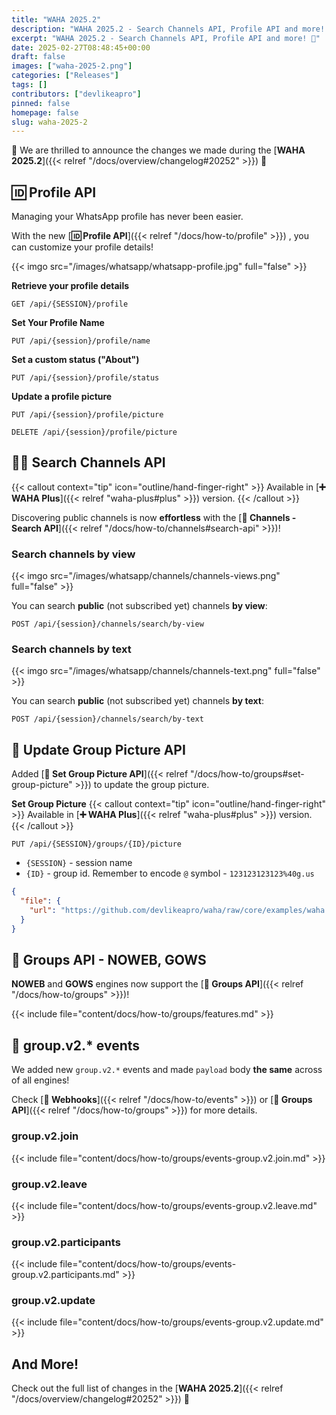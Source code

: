 ```yaml
---
title: "WAHA 2025.2"
description: "WAHA 2025.2 - Search Channels API, Profile API and more! 🎉"
excerpt: "WAHA 2025.2 - Search Channels API, Profile API and more! 🎉"
date: 2025-02-27T08:48:45+00:00
draft: false
images: ["waha-2025-2.png"]
categories: ["Releases"]
tags: []
contributors: ["devlikeapro"]
pinned: false
homepage: false
slug: waha-2025-2
---
```


🎉 We are thrilled to announce the changes we made during the
[**WAHA 2025.2**]({{< relref "/docs/overview/changelog#20252" >}}) 🎉

## 🆔 Profile API

Managing your WhatsApp profile has never been easier.

With the new
[**🆔 Profile API**]({{< relref "/docs/how-to/profile" >}})
, you can customize your profile details!

{{< imgo src="/images/whatsapp/whatsapp-profile.jpg" full="false" >}}

**Retrieve your profile details**

```http request
GET /api/{SESSION}/profile
```

**Set Your Profile Name**

```http request
PUT /api/{session}/profile/name
```

**Set a custom status ("About")**

```http request
PUT /api/{session}/profile/status
```

**Update a profile picture**

```http request
PUT /api/{session}/profile/picture
```

```http request
DELETE /api/{session}/profile/picture
```

## 📢🔎 Search Channels API

{{< callout context="tip" icon="outline/hand-finger-right" >}}
Available in [**➕ WAHA Plus**]({{< relref "waha-plus#plus" >}}) version.
{{< /callout >}}

Discovering public channels is now **effortless** with the
[**📢 Channels - Search API**]({{< relref "/docs/how-to/channels#search-api" >}})!

### Search channels by view

{{< imgo src="/images/whatsapp/channels/channels-views.png" full="false" >}}

You can search **public** (not subscribed yet) channels **by view**:

```http request
POST /api/{session}/channels/search/by-view
```

### Search channels by text

{{< imgo src="/images/whatsapp/channels/channels-text.png" full="false" >}}

You can search **public** (not subscribed yet) channels **by text**:

```http request
POST /api/{session}/channels/search/by-text
```

## 👥 Update Group Picture API

Added [**👥 Set Group Picture API**]({{< relref "/docs/how-to/groups#set-group-picture" >}}) to update the group picture.

**Set Group Picture**
{{< callout context="tip" icon="outline/hand-finger-right" >}}
Available in [**➕ WAHA Plus**]({{< relref "waha-plus#plus" >}}) version.
{{< /callout >}}

```http request
PUT /api/{SESSION}/groups/{ID}/picture
```

- `{SESSION}` - session name
- `{ID}` - group id. Remember to encode `@` symbol - `123123123123%40g.us`

```json { title="Body" }
{
  "file": {
    "url": "https://github.com/devlikeapro/waha/raw/core/examples/waha.jpg"
  }
}
```

## 👥 Groups API - NOWEB, GOWS

**NOWEB** and **GOWS** engines now support the
[**👥 Groups API**]({{< relref "/docs/how-to/groups" >}})!

{{< include file="content/docs/how-to/groups/features.md" >}}

## 🔄 group.v2.\* events

We added new `group.v2.*` events and made `payload` body **the same** across of all engines!

Check
[**🔄 Webhooks**]({{< relref "/docs/how-to/events" >}}) or
[**👥 Groups API**]({{< relref "/docs/how-to/groups" >}}) for more details.

### group.v2.join

{{< include file="content/docs/how-to/groups/events-group.v2.join.md" >}}

### group.v2.leave

{{< include file="content/docs/how-to/groups/events-group.v2.leave.md" >}}

### group.v2.participants

{{< include file="content/docs/how-to/groups/events-group.v2.participants.md" >}}

### group.v2.update

{{< include file="content/docs/how-to/groups/events-group.v2.update.md" >}}

## And More!

Check out the full list of changes in the
[**WAHA 2025.2**]({{< relref "/docs/overview/changelog#20252" >}}) 🎉
